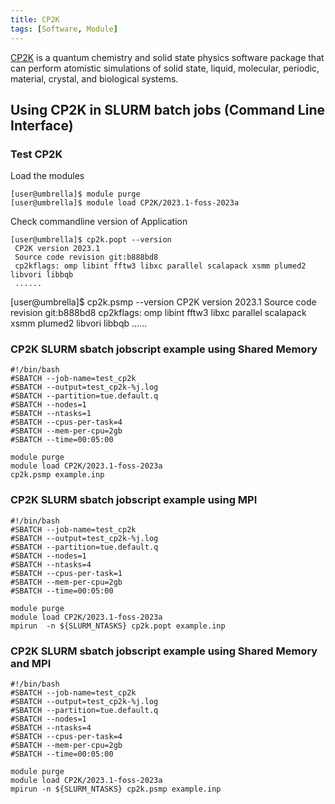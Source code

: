```yaml
---
title: CP2K
tags: [Software, Module]
---
```


[CP2K](https://www.cp2k.org/) is a quantum chemistry and solid state physics software package that can perform atomistic simulations of solid state, liquid, molecular, periodic, material, crystal, and biological systems.

## Using CP2K in SLURM batch jobs (Command Line Interface)

### Test CP2K

Load the modules

``` shell
[user@umbrella]$ module purge
[user@umbrella]$ module load CP2K/2023.1-foss-2023a
```
Check commandline version of Application
```shell
[user@umbrella]$ cp2k.popt --version
 CP2K version 2023.1
 Source code revision git:b888bd8
 cp2kflags: omp libint fftw3 libxc parallel scalapack xsmm plumed2 libvori libbqb
 ......
```
[user@umbrella]$ cp2k.psmp --version
 CP2K version 2023.1
 Source code revision git:b888bd8
 cp2kflags: omp libint fftw3 libxc parallel scalapack xsmm plumed2 libvori libbqb
 ......

### CP2K SLURM sbatch jobscript example using Shared Memory

```slurm
#!/bin/bash
#SBATCH --job-name=test_cp2k
#SBATCH --output=test_cp2k-%j.log
#SBATCH --partition=tue.default.q
#SBATCH --nodes=1
#SBATCH --ntasks=1
#SBATCH --cpus-per-task=4
#SBATCH --mem-per-cpu=2gb
#SBATCH --time=00:05:00

module purge
module load CP2K/2023.1-foss-2023a
cp2k.psmp example.inp
```

### CP2K SLURM sbatch jobscript example using MPI

```slurm
#!/bin/bash
#SBATCH --job-name=test_cp2k
#SBATCH --output=test_cp2k-%j.log
#SBATCH --partition=tue.default.q
#SBATCH --nodes=1
#SBATCH --ntasks=4
#SBATCH --cpus-per-task=1
#SBATCH --mem-per-cpu=2gb
#SBATCH --time=00:05:00

module purge
module load CP2K/2023.1-foss-2023a
mpirun  -n ${SLURM_NTASKS} cp2k.popt example.inp
```

### CP2K SLURM sbatch jobscript example using Shared Memory and MPI

```slurm
#!/bin/bash
#SBATCH --job-name=test_cp2k
#SBATCH --output=test_cp2k-%j.log
#SBATCH --partition=tue.default.q
#SBATCH --nodes=1
#SBATCH --ntasks=4
#SBATCH --cpus-per-task=4
#SBATCH --mem-per-cpu=2gb
#SBATCH --time=00:05:00

module purge
module load CP2K/2023.1-foss-2023a
mpirun -n ${SLURM_NTASKS} cp2k.psmp example.inp
```
